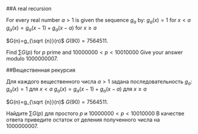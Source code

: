 ##A real recursion


For every real number $a \gt 1$ is given the sequence $g_a$ by:
$g_{a}(x)=1$ for $x \lt a$
$g_{a}(x)=g_{a}(x-1)+g_a(x-a)$ for $x \ge a$

$G(n)=g_{\sqrt {n}}(n)$
$G(90)=7564511$.

Find $\sum G(p)$ for $p$ prime and $10000000 \lt p \lt 10010000$
Give your answer modulo 1000000007.

##Вещественная рекурсия


Для каждого вещественного числа $a \gt 1$ задана последовательность $g_a$:
$g_{a}(x)=1$ для $x \lt a$
$g_{a}(x)=g_{a}(x-1)+g_a(x-a)$ для $x \ge a$

$G(n)=g_{\sqrt {n}}(n)$
$G(90)=7564511$.

Найдите $\sum G(p)$ для простого $p$ и $10000000 \lt p \lt 10010000$
В качестве ответа приведите остаток от деления полученного числа на 1000000007.

